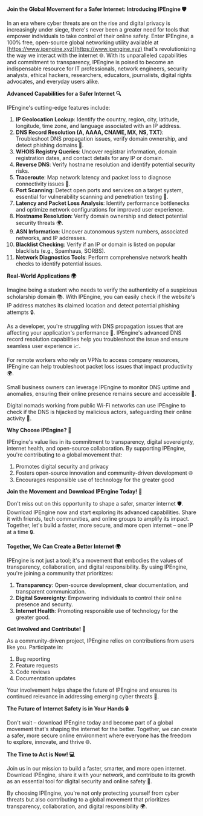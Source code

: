 **Join the Global Movement for a Safer Internet: Introducing IPEngine 🛡️**

In an era where cyber threats are on the rise and digital privacy is increasingly under siege, there's never been a greater need for tools that empower individuals to take control of their online safety. Enter IPEngine, a 100% free, open-source global networking utility available at [https://www.ipengine.xyz](https://www.ipengine.xyz) that's revolutionizing the way we interact with the internet 🌐. With its unparalleled capabilities and commitment to transparency, IPEngine is poised to become an indispensable resource for IT professionals, network engineers, security analysts, ethical hackers, researchers, educators, journalists, digital rights advocates, and everyday users alike.

**Advanced Capabilities for a Safer Internet 🔍**

IPEngine's cutting-edge features include:

1.  **IP Geolocation Lookup**: Identify the country, region, city, latitude, longitude, time zone, and language associated with an IP address.
2.  **DNS Record Resolution (A, AAAA, CNAME, MX, NS, TXT)**: Troubleshoot DNS propagation issues, verify domain ownership, and detect phishing domains 📡.
3.  **WHOIS Registry Queries**: Uncover registrar information, domain registration dates, and contact details for any IP or domain.
4.  **Reverse DNS**: Verify hostname resolution and identify potential security risks.
5.  **Traceroute**: Map network latency and packet loss to diagnose connectivity issues 🚀.
6.  **Port Scanning**: Detect open ports and services on a target system, essential for vulnerability scanning and penetration testing 🔐.
7.  **Latency and Packet Loss Analysis**: Identify performance bottlenecks and optimize network configurations for improved user experience.
8.  **Hostname Resolution**: Verify domain ownership and detect potential security threats 🌍.
9.  **ASN Information**: Uncover autonomous system numbers, associated networks, and IP addresses.
10. **Blacklist Checking**: Verify if an IP or domain is listed on popular blacklists (e.g., Spamhaus, SORBS).
11. **Network Diagnostics Tools**: Perform comprehensive network health checks to identify potential issues.

**Real-World Applications 🌍**

Imagine being a student who needs to verify the authenticity of a suspicious scholarship domain 📚. With IPEngine, you can easily check if the website's IP address matches its claimed location and detect potential phishing attempts 🔒.

As a developer, you're struggling with DNS propagation issues that are affecting your application's performance 🤯. IPEngine's advanced DNS record resolution capabilities help you troubleshoot the issue and ensure seamless user experience 📈.

For remote workers who rely on VPNs to access company resources, IPEngine can help troubleshoot packet loss issues that impact productivity 🌍.

Small business owners can leverage IPEngine to monitor DNS uptime and anomalies, ensuring their online presence remains secure and accessible 👥.

Digital nomads working from public Wi-Fi networks can use IPEngine to check if the DNS is hijacked by malicious actors, safeguarding their online activity 🚀.

**Why Choose IPEngine? 🔑**

IPEngine's value lies in its commitment to transparency, digital sovereignty, internet health, and open-source collaboration. By supporting IPEngine, you're contributing to a global movement that:

1.  Promotes digital security and privacy
2.  Fosters open-source innovation and community-driven development 🌐
3.  Encourages responsible use of technology for the greater good

**Join the Movement and Download IPEngine Today! 🚀**

Don't miss out on this opportunity to shape a safer, smarter internet 🛡️. Download IPEngine now and start exploring its advanced capabilities. Share it with friends, tech communities, and online groups to amplify its impact. Together, let's build a faster, more secure, and more open internet – one IP at a time 🔒.

**Together, We Can Create a Better Internet 🌍**

IPEngine is not just a tool; it's a movement that embodies the values of transparency, collaboration, and digital responsibility. By using IPEngine, you're joining a community that prioritizes:

1.  **Transparency**: Open-source development, clear documentation, and transparent communication.
2.  **Digital Sovereignty**: Empowering individuals to control their online presence and security.
3.  **Internet Health**: Promoting responsible use of technology for the greater good.

**Get Involved and Contribute! 🤝**

As a community-driven project, IPEngine relies on contributions from users like you. Participate in:

1.  Bug reporting
2.  Feature requests
3.  Code reviews
4.  Documentation updates

Your involvement helps shape the future of IPEngine and ensures its continued relevance in addressing emerging cyber threats 🚀.

**The Future of Internet Safety is in Your Hands 🔒**

Don't wait – download IPEngine today and become part of a global movement that's shaping the internet for the better. Together, we can create a safer, more secure online environment where everyone has the freedom to explore, innovate, and thrive 🌐.

**The Time to Act is Now! 💻**

Join us in our mission to build a faster, smarter, and more open internet. Download IPEngine, share it with your network, and contribute to its growth as an essential tool for digital security and online safety 🔗.

By choosing IPEngine, you're not only protecting yourself from cyber threats but also contributing to a global movement that prioritizes transparency, collaboration, and digital responsibility 🌍.